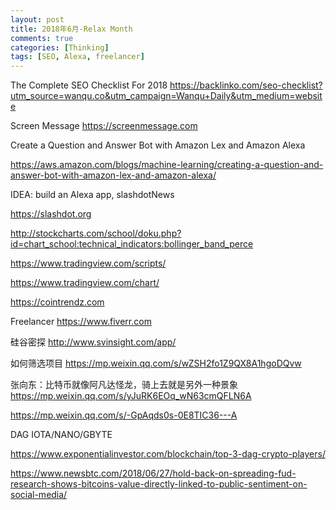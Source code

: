 ```yaml
---
layout: post
title: 2018年6月-Relax Month
comments: true
categories: [Thinking]
tags: [SEO, Alexa, freelancer]
---
```




The Complete SEO Checklist For 2018
https://backlinko.com/seo-checklist?utm_source=wanqu.co&utm_campaign=Wanqu+Daily&utm_medium=website

Screen Message
https://screenmessage.com

Create a Question and Answer Bot with Amazon Lex and Amazon Alexa

https://aws.amazon.com/blogs/machine-learning/creating-a-question-and-answer-bot-with-amazon-lex-and-amazon-alexa/

IDEA: build an Alexa app, slashdotNews

https://slashdot.org


http://stockcharts.com/school/doku.php?id=chart_school:technical_indicators:bollinger_band_perce


https://www.tradingview.com/scripts/

https://www.tradingview.com/chart/

https://cointrendz.com

Freelancer 
https://www.fiverr.com

硅谷密探
http://www.svinsight.com/app/

如何筛选项目
https://mp.weixin.qq.com/s/wZSH2fo1Z9QX8A1hgoDQvw

张向东：比特币就像阿凡达怪龙，骑上去就是另外一种景象
https://mp.weixin.qq.com/s/yJuRK6EOq_wN63cmQFLN6A

https://mp.weixin.qq.com/s/-GpAqds0s-0E8TIC36---A

DAG IOTA/NANO/GBYTE

https://www.exponentialinvestor.com/blockchain/top-3-dag-crypto-players/


https://www.newsbtc.com/2018/06/27/hold-back-on-spreading-fud-research-shows-bitcoins-value-directly-linked-to-public-sentiment-on-social-media/


